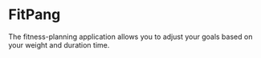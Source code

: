 # FitPang
The fitness-planning application allows you to adjust your goals based on your weight and duration time.